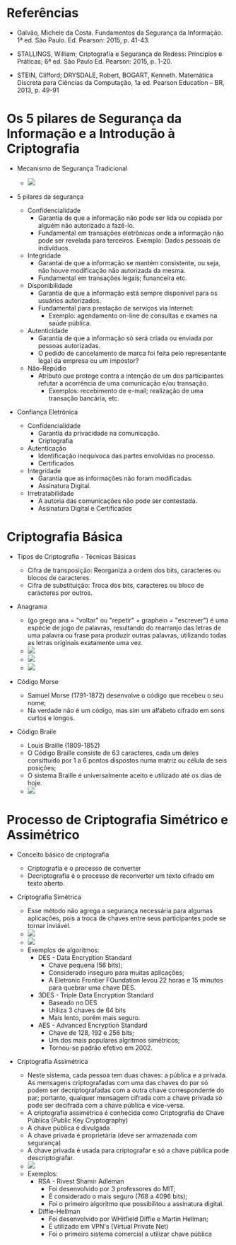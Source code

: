 <h1>Referências</h1>

* Galvão, Michele da Costa. Fundamentos da Segurança da Informação. 1ª ed. São Paulo. Ed. Pearson: 2015, p. 41-43.

* STALLINGS, William; Criptografia e Segurança de Redess: Princípios e Práticas; 6ª ed. São Paulo Ed. Pearson: 2015, p. 1-20.

* STEIN, Clifford; DRYSDALE, Robert, BOGART, Kenneth. Matemática Discreta para Ciências da Computação, 1a ed. Pearson Education – BR, 2013, p. 49-91

<h1>Os 5 pilares de Segurança da Informação e a Introdução à Criptografia</h1>

* Mecanismo de Segurança Tradicional
    * <img src="imgs/01.png"/>

* 5 pilares da segurança
    * Confidencialidade
        * Garantia de que a informação não pode ser lida ou copiada por alguém não autorizado a fazê-lo.
        * Fundamental em transações eletrônicas onde a informação não pode ser revelada para terceiros. Exemplo: Dados pessoais de indivíduos.
    * Integridade
        * Garantai de que a informação se mantém consistente, ou seja, não houve modificação não autorizada da mesma.
        * Fundamental em transações legais; funanceira etc.
    * Disponibilidade
        * Garantia de que a informação está sempre disponível para os usuários autorizados.
        * Fundamental para prestação de serviços via Internet:
            * Exemplo: agendamento on-line de consultas e exames na saúde pública.
    * Autenticidade
        * Garantia de que a informação só será criada ou enviada por pessoas autorizadas.
        * O pedido de cancelamento de marca foi feita pelo representante legal da empresa ou um impostor?
    * Não-Repúdio
        * Atributo que protege contra a intenção de um dos participantes refutar a ocorrência de uma comunicação e/ou transação.
            * Exemplos: recebimento de e-mail; realização de uma transação bancária, etc.

* Confiança Eletrônica
    * Confidencialidade
        * Garantia da privacidade na comunicação.
        * Criptografia
    * Autenticação
        * Identificação inequívoca das partes envolvidas no processo.
        * Certificados
    * Integridade
        * Garantia que as informações não foram modificadas.
        * Assinatura Digital.
    * Irretratabilidade
        * A autoria das comunicações não pode ser contestada.
        * Assinatura Digital e Certificados


<h1>Criptografia Básica</h1>

* Tipos de Criptografia - Técnicas Básicas
    * Cifra de transposição: Reorganiza a ordem dos bits, caracteres ou blocos de caracteres.
    * Cifra de substituição: Troca dos bits, caracteres ou bloco de caracteres por outros.

* Anagrama
    * (go grego ana = "voltar" ou "repetir" + graphein = "escrever") é uma espécie de jogo de palavras, resultando do rearranjo das letras de uma palavra ou frase para produzir outras palavras, utilizando todas as letras originais exatamente uma vez.
    * <img src="imgs/02.png"/>
    * <img src="imgs/03.png"/>
    * <img src="imgs/04.png"/>

* Código Morse
    * Samuel Morse (1791-1872) desenvolve o código que recebeu o seu nome;
    * Na verdade não é um código, mas sim um alfabeto cifrado em sons curtos e longos.

* Código Braile
    * Louis Braille (1809-1852)
    * O Código Braille consiste de 63 caracteres, cada um deles consittuído por 1 a 6 pontos dispostos numa matriz ou célula de seis posições;
    * O sistema Braille é universalmente aceito e utilizado até os dias de hoje.
    * <img src="imgs/05.png"/>

<h1>Processo de Criptografia Simétrico e Assimétrico</h1>

* Conceito básico de criptografia
    * Criptografia é o processo de converter 
    * Decriptografia é o processo de reconverter um texto cifrado em texto aberto.

* Criptografia Simétrica
    * Esse método não agrega a segurança necessária para algumas aplicações, pois a troca de chaves entre seus participantes pode se tornar inviável.
    * <img src="imgs/06.png"/>
    * <img src="imgs/07.png"/>
    * Exemplos de algoritmos:
        * DES - Data Encryption Standard
            * Chave pequena (56 bits);
            * Considerado inseguro para muitas aplicações;
            * A Eletronic Frontier FOundation levou 22 horas e 15 minutos para quebrar uma chave DES.
        * 3DES - Triple Data Encryption Standard
            * Baseado no DES
            * Utiliza 3 chaves de 64 bits
            * Mais lento, porém mais seguro.
        * AES - Advanced Encryption Standard
            * Chave de 128, 192 e 256 bits;
            * Um dos mais populares algritmos simétricos;
            * Tornou-se padrão efetivo em 2002.

* Criptografia Assimétrica
    * Neste sistema, cada pessoa tem duas chaves: a pública e a privada. As mensagens criptografadas com uma das chaves do par só podem ser decriptografadas com a outra chave correspondente do par; portanto, qualquer mensagem cifrada com a chave privada só pode ser decifrada com a chave pública e vice-versa.
    * A criptografia assimétrica é conhecida como Criptografia de Chave Pública (Public Key Cryptography)
    * A chave pública é divulgada
    * A chave privada é proprietária (deve ser armazenada com segurança)
    * A chave privada é usada para criptografar e só a chave pública pode descriptografar.
    * <img src="imgs/08.png"/>
    * Exemplos: 
        * RSA - Rivest Shamir Adleman
            * Foi desenvolvido por 3 professores do MIT;
            * É considerado o mais seguro (768 a 4096 bits);
            * Foi o primeiro algoritmo que possibilitou a assinatura digital.
        * Diffie-Hellman
            * Foi desenvolvido por WHitfield Diffie e Martin Hellman;
            * É utilizado em VPN's (Virtual Private Net)
            * Foi o primeiro sistema comercial a utilizar chave pública